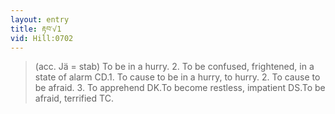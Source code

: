 ```yaml
---
layout: entry
title: རྟབ་√1
vid: Hill:0702
---
```

> (acc. Jä = stab) To be in a hurry. 2. To be confused, frightened, in a state of alarm CD.1. To cause to be in a hurry, to hurry. 2. To cause to be afraid. 3. To apprehend DK.To become restless, impatient DS.To be afraid, terrified TC.
